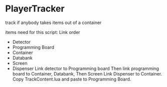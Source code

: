 # PlayerTracker
track if anybody takes items out of a container


items need for this script:
Link order 
- Detector
- Programming Board 
- Container
- Databank 
- Screen 
- Dispenser
 Link detector to Programming board 
 Then link programming board to Container, Databank,
 Then Screen
 Link Dispenser to Container.
  Copy TrackContent.lua and paste to Programming Board. 

